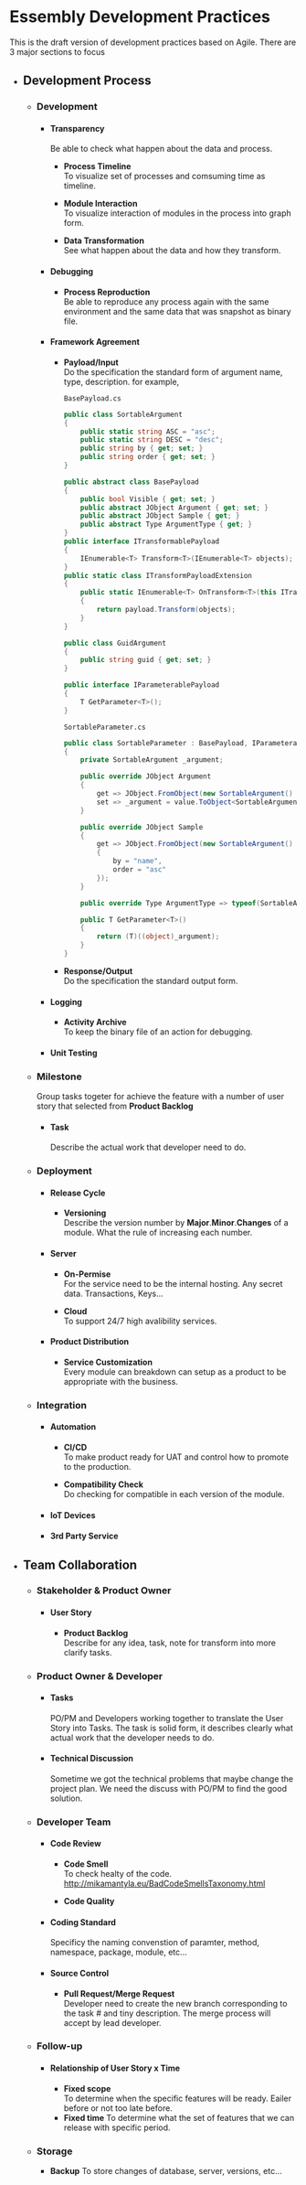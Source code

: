# Essembly Development Practices

This is the draft version of development practices based on Agile.
There are 3 major sections to focus

* ## Development Process
    * ### Development
        * #### Transparency
            Be able to check what happen about the data and process.

            * **Process Timeline**  
                To visualize set of processes and comsuming time as timeline.
                
            * **Module Interaction**  
                To visualize interaction of modules in the process into graph form.
            
            * **Data Transformation**  
                See what happen about the data and how they transform.
        
        * #### Debugging
            * **Process Reproduction**  
                Be able to reproduce any process again with the same environment and the same data that was snapshot as binary file.

        * #### Framework Agreement
            * **Payload/Input**  
                Do the specification the standard form of argument name, type, description. for example,

                `BasePayload.cs`
                ```c#
                public class SortableArgument
                {
                    public static string ASC = "asc";
                    public static string DESC = "desc";
                    public string by { get; set; }
                    public string order { get; set; }
                }

                public abstract class BasePayload
                {
                    public bool Visible { get; set; }
                    public abstract JObject Argument { get; set; }
                    public abstract JObject Sample { get; }
                    public abstract Type ArgumentType { get; }
                }
                public interface ITransformablePayload
                {
                    IEnumerable<T> Transform<T>(IEnumerable<T> objects);
                }
                public static class ITransformPayloadExtension
                {
                    public static IEnumerable<T> OnTransform<T>(this ITransformablePayload payload, IEnumerable<T> objects)
                    {
                        return payload.Transform(objects);
                    }
                }

                public class GuidArgument
                {
                    public string guid { get; set; }
                }

                public interface IParameterablePayload
                {
                    T GetParameter<T>();
                }
                ```

                `SortableParameter.cs`
                ```c#
                public class SortableParameter : BasePayload, IParameterablePayload
                {
                    private SortableArgument _argument;

                    public override JObject Argument
                    {
                        get => JObject.FromObject(new SortableArgument() { by = "<string>", order = "<string>(asc/desc)" });
                        set => _argument = value.ToObject<SortableArgument>();
                    }

                    public override JObject Sample
                    {
                        get => JObject.FromObject(new SortableArgument()
                        {
                            by = "name",
                            order = "asc"
                        });
                    }

                    public override Type ArgumentType => typeof(SortableArgument);

                    public T GetParameter<T>()
                    {
                        return (T)((object)_argument);
                    }
                }
                ```

            * **Response/Output**  
                Do the specification the standard output form.

        * #### Logging
            * **Activity Archive**  
                To keep the binary file of an action for debugging.
        
        * #### Unit Testing
    
    * ### Milestone
        Group tasks togeter for achieve the feature with a number of user story that selected from **Product Backlog**

        * #### Task
            Describe the actual work that developer need to do.

    * ### Deployment
        * #### Release Cycle
            * **Versioning**  
                Describe the version number by **Major**.**Minor**.**Changes** of a module. What the rule of increasing each number.
        
        * #### Server
            * **On-Permise**  
                For the service need to be the internal hosting. Any secret data. Transactions, Keys...
            
            * **Cloud**  
                To support 24/7 high avalibility services.
        
        * #### Product Distribution
            * **Service Customization**  
                Every module can breakdown can setup as a product to be appropriate with the business.
    
    * ### Integration
        * #### Automation
            * **CI/CD**  
                To make product ready for UAT and control how to promote to the production.

            * **Compatibility Check**  
                Do checking for compatible in each version of the module.

        * #### IoT Devices
        * #### 3rd Party Service

* ## Team Collaboration
    * ### Stakeholder & Product Owner
        * #### User Story
            * **Product Backlog**  
                Describe for any idea, task, note for transform into more clarify tasks.

    * ### Product Owner & Developer
        * #### Tasks
            PO/PM and Developers working together to translate the User Story into Tasks. The task is solid form, it describes clearly what actual work that the developer needs to do.
        
        * #### Technical Discussion
            Sometime we got the technical problems that maybe change the project plan. We need the discuss with PO/PM to find the good solution.

    * ### Developer Team
        * #### Code Review
            * **Code Smell**  
                To check healty of the code.
                http://mikamantyla.eu/BadCodeSmellsTaxonomy.html
            
            * **Code Quality**

        * #### Coding Standard
            Specificy the naming convenstion of paramter, method, namespace, package, module, etc...

        * #### Source Control  
            * **Pull Request/Merge Request**  
                Developer need to create the new branch corresponding to the task # and tiny description. The merge process will accept by lead developer.

    * ### Follow-up
        * #### Relationship of User Story x Time 
            * **Fixed scope**  
                To determine when the specific features will be ready. Eailer before or not too late before.
            * **Fixed time**
                To determine what the set of features that we can release with specific period.
    
    * ### Storage
        * **Backup**
            To store changes of database, server, versions, etc...

